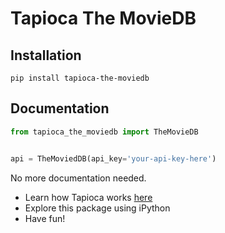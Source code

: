 # Tapioca The MovieDB

## Installation
```
pip install tapioca-the-moviedb
```

## Documentation
``` python
from tapioca_the_moviedb import TheMovieDB


api = TheMoviedDB(api_key='your-api-key-here')

```

No more documentation needed.

- Learn how Tapioca works [here](http://tapioca-wrapper.readthedocs.org/en/stable/quickstart.html)
- Explore this package using iPython
- Have fun!
